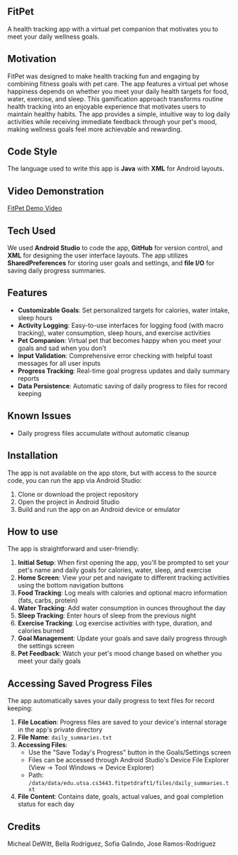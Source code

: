 ## **FitPet**
A health tracking app with a virtual pet companion that motivates you to meet your daily wellness goals.

## **Motivation**
FitPet was designed to make health tracking fun and engaging by combining fitness goals with pet care. The app features a virtual pet whose happiness depends on whether you meet your daily health targets for food, water, exercise, and sleep. This gamification approach transforms routine health tracking into an enjoyable experience that motivates users to maintain healthy habits. The app provides a simple, intuitive way to log daily activities while receiving immediate feedback through your pet's mood, making wellness goals feel more achievable and rewarding.

## **Code Style**
The language used to write this app is **Java** with **XML** for Android layouts.

## **Video Demonstration**
[FitPet Demo Video](https://drive.google.com/file/d/1reRHDCmxa8x4iSiomtjS7YasO9vgiE9w/view?usp=sharing)

## **Tech Used**
We used **Android Studio** to code the app, **GitHub** for version control, and **XML** for designing the user interface layouts. The app utilizes **SharedPreferences** for storing user goals and settings, and **file I/O** for saving daily progress summaries.

## **Features**
- **Customizable Goals**: Set personalized targets for calories, water intake, sleep hours
- **Activity Logging**: Easy-to-use interfaces for logging food (with macro tracking), water consumption, sleep hours, and exercise activities
- **Pet Companion**: Virtual pet that becomes happy when you meet your goals and sad when you don't
- **Input Validation**: Comprehensive error checking with helpful toast messages for all user inputs
- **Progress Tracking**: Real-time goal progress updates and daily summary reports
- **Data Persistence**: Automatic saving of daily progress to files for record keeping

## **Known Issues**
- Daily progress files accumulate without automatic cleanup

## **Installation**
The app is not available on the app store, but with access to the source code, you can run the app via Android Studio:
1. Clone or download the project repository
2. Open the project in Android Studio
3. Build and run the app on an Android device or emulator

## **How to use**
The app is straightforward and user-friendly:

1. **Initial Setup**: When first opening the app, you'll be prompted to set your pet's name and daily goals for calories, water, sleep, and exercise
2. **Home Screen**: View your pet and navigate to different tracking activities using the bottom navigation buttons
3. **Food Tracking**: Log meals with calories and optional macro information (fats, carbs, protein)
4. **Water Tracking**: Add water consumption in ounces throughout the day
5. **Sleep Tracking**: Enter hours of sleep from the previous night
6. **Exercise Tracking**: Log exercise activities with type, duration, and calories burned
7. **Goal Management**: Update your goals and save daily progress through the settings screen
8. **Pet Feedback**: Watch your pet's mood change based on whether you meet your daily goals

## **Accessing Saved Progress Files**
The app automatically saves your daily progress to text files for record keeping:

1. **File Location**: Progress files are saved to your device's internal storage in the app's private directory
2. **File Name**: `daily_summaries.txt`
3. **Accessing Files**: 
   - Use the "Save Today's Progress" button in the Goals/Settings screen
   - Files can be accessed through Android Studio's Device File Explorer (View -> Tool Windows -> Device Explorer)
   - Path: `/data/data/edu.utsa.cs3443.fitpetdraft1/files/daily_summaries.txt`
4. **File Content**: Contains date, goals, actual values, and goal completion status for each day

## **Credits**
Micheal DeWitt, Bella Rodriguez, Sofia Galindo, Jose Ramos-Rodriguez


